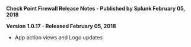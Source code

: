 **Check Point Firewall Release Notes - Published by Splunk February 05, 2018**


**Version 1.0.17 - Released February 05, 2018**

* App action views and Logo updates
